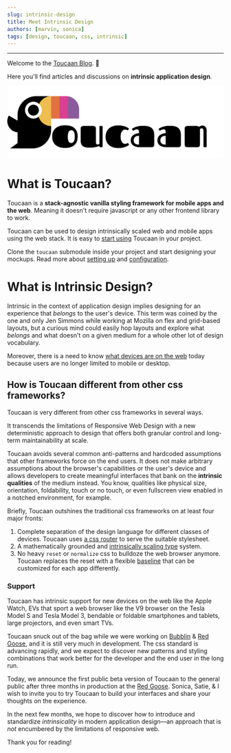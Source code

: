 ```yaml
---
slug: intrinsic-design
title: Meet Intrinsic Design
authors: [marvin, sonica]
tags: [design, toucaan, css, intrinsic]
---
```


---

Welcome to the [Toucaan Blog](https://toucaan.com/blog). 🎉

Here you'll find articles and discussions on **intrinsic application design**. 


![Total Banchod Toucaan](./toucaan-total-banner.jpg)

# What is Toucaan?

Toucaan is a **stack-agnostic vanilla styling framework for mobile apps and the web**. Meaning it doesn't require javascript or any other frontend library to work. 

<!--truncate-->


Toucaan can be used to design intrinsically scaled web and mobile apps using the web stack. It is easy to [start using](/docs/getting-started) Toucaan in your project. 

Clone the `toucaan` submodule inside your project and start designing your mockups. Read more about [setting up](/docs/getting-started) and [configuration](/docs/configuration).

# What is Intrinsic Design?

Intrinsic in the context of application design implies designing for an experience that _belongs_ to the user's device. This term was coined by the one and only Jen Simmons while working at Mozilla on flex and grid-based layouts, but a curious mind could easily hop layouts and explore what _belongs_ and what doesn't on a given medium for a whole other lot of design vocabulary. 

Moreover, there is a need to know [what devices are on the web](./the-new-landscape-of-the-web) today because users are no longer limited to mobile or desktop. 

## How is Toucaan different from other css frameworks?

Toucaan is very different from other css frameworks in several ways. 

It transcends the limitations of Responsive Web Design with a new deterministic approach to design that offers both granular control and long-term maintainability at scale. 

Toucaan avoids several common anti-patterns and hardcoded assumptions that other frameworks force on the end users. It does not make arbitrary assumptions about the browser's capabilities or the user's device and allows developers to create meaningful interfaces that bank on the **intrinsic qualities** of the medium instead. You know, qualities like physical size, orientation, foldability, touch or no touch, or even fullscreen view enabled in a notched environment, for example. 

Briefly, Toucaan outshines the traditional css frameworks on at least four major fronts:

1. Complete separation of the design language for different classes of devices. Toucaan uses [a css router](./a-css-router) to serve the suitable stylesheet.
2. A mathematically grounded and [intrinsically scaling type](./intrinsic-typography) system.
3. No heavy `reset` or `normalize` css to bulldoze the web browser anymore. Toucaan replaces the reset with a flexible [baseline](./baseline-css) that can be customized for each app differently.

### Support
Toucaan has intrinsic support for new devices on the web like the Apple Watch, EVs that sport a web browser like the V9 browser on the Tesla Model S and Tesla Model 3, bendable or foldable smartphones and tablets, large projectors, and even smart TVs.

Toucaan snuck out of the bag while we were working on [Bubblin](https://bubblin.io) & [Red Goose](https://goose.red), and it is still very much in development. The css standard is advancing rapidly, and we expect to discover new patterns and styling combinations that work better for the developer and the end user in the long run. 

Today, we announce the first public beta version of Toucaan to the general public after three months in production at the [Red Goose](https://goose.red). Sonica, Satie, & I wish to invite you to try Toucaan to build your interfaces and share your thoughts on the experience. 

In the next few months, we hope to discover how to introduce and standardize _intrinsicality_ in modern application design—an approach that is _not_ encumbered by the limitations of responsive web. 

Thank you for reading!